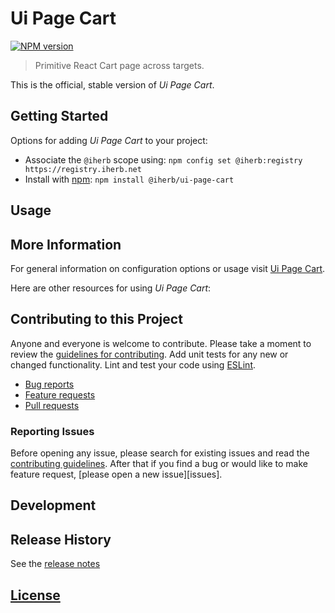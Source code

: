 # Ui Page Cart

 [![NPM version][npm-image]][npm-url]

> Primitive React Cart page across targets.

This is the official, stable version of _Ui Page Cart_.

## Getting Started

Options for adding _Ui Page Cart_ to your project:

- Associate the `@iherb` scope using: `npm config set @iherb:registry https://registry.iherb.net`
- Install with [npm](https://npmjs.org/): `npm install @iherb/ui-page-cart`

## Usage

## More Information

For general information on configuration options or usage visit [Ui Page Cart]().

Here are other resources for using _Ui Page Cart_:

## Contributing to this Project

Anyone and everyone is welcome to contribute. Please take a moment to review the [guidelines for contributing](CONTRIBUTING.md). Add unit tests for any new or changed functionality. Lint and test your code using [ESLint][eslint-www].

- [Bug reports](CONTRIBUTING.md#bugs)
- [Feature requests](CONTRIBUTING.md#features)
- [Pull requests](CONTRIBUTING.md#pull-requests)

### Reporting Issues

Before opening any issue, please search for existing issues and read the [contributing guidelines](CONTRIBUTING.md). After that if you find a bug or would like to make feature request, [please open a new issue][issues].

## Development

## Release History

See the [release notes](CHANGELOG.md)

## [License](LICENSE.md)

[eslint-www]: http://www.eslint.org
[npm-url]: https://npm.iherb.net/package/@iherb/ui-page-cart
[npm-image]: https://shields.iherb.net/npm/v/@iherb/ui-page-cart.svg
